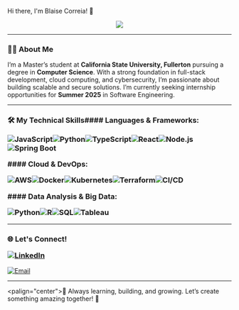 Hi there, I'm Blaise Correia! 👋</h1><p align="center"><img src="https://readme-typing-svg.herokuapp.com?font=Fira+Code&color=36BCF7&size=28&center=true&vCenter=true&width=1000&height=50&lines=Welcome+to+my+GitHub+Profile!+🚀;Software+Engineer+and+Cloud+Enthusiast+☁️;Building+Innovative+Full-Stack+Solutions+🌐;Always+Learning+and+Exploring+New+Technologies+💻;" /></p>

---

### 👨‍💻 About Me

I’m a Master’s student at **California State University, Fullerton** pursuing a degree in **Computer Science**. With a strong foundation in full-stack development, cloud computing, and cybersecurity, I’m passionate about building scalable and secure solutions. I’m currently seeking internship opportunities for **Summer 2025** in Software Engineering.

---

### 🛠️ My Technical Skills#### **Languages & Frameworks:**<p align="left"><img src="https://img.shields.io/badge/JavaScript-F7DF1E?style=for-the-badge&logo=javascript&logoColor=black" alt="JavaScript"/><img src="https://img.shields.io/badge/Python-3776AB?style=for-the-badge&logo=python&logoColor=white" alt="Python"/><img src="https://img.shields.io/badge/TypeScript-007ACC?style=for-the-badge&logo=typescript&logoColor=white" alt="TypeScript"/><img src="https://img.shields.io/badge/React-61DAFB?style=for-the-badge&logo=react&logoColor=black" alt="React"/><img src="https://img.shields.io/badge/Node.js-339933?style=for-the-badge&logo=node.js&logoColor=white" alt="Node.js"/><img src="https://img.shields.io/badge/Spring%20Boot-6DB33F?style=for-the-badge&logo=spring-boot&logoColor=white" alt="Spring Boot"/></p>#### **Cloud & DevOps:**<p align="left"><img src="https://img.shields.io/badge/AWS-232F3E?style=for-the-badge&logo=amazon-aws&logoColor=white" alt="AWS"/><img src="https://img.shields.io/badge/Docker-2496ED?style=for-the-badge&logo=docker&logoColor=white" alt="Docker"/><img src="https://img.shields.io/badge/Kubernetes-326CE5?style=for-the-badge&logo=kubernetes&logoColor=white" alt="Kubernetes"/><img src="https://img.shields.io/badge/Terraform-623CE4?style=for-the-badge&logo=terraform&logoColor=white" alt="Terraform"/><img src="https://img.shields.io/badge/CI%2FCD-2C3E50?style=for-the-badge&logo=gitlab&logoColor=white" alt="CI/CD"/></p>#### **Data Analysis & Big Data:**<p align="left"><img src="https://img.shields.io/badge/Python-3776AB?style=for-the-badge&logo=python&logoColor=white" alt="Python"/><img src="https://img.shields.io/badge/R-276DC3?style=for-the-badge&logo=r&logoColor=white" alt="R"/><img src="https://img.shields.io/badge/SQL-4479A1?style=for-the-badge&logo=postgresql&logoColor=white" alt="SQL"/><img src="https://img.shields.io/badge/Tableau-E97627?style=for-the-badge&logo=tableau&logoColor=white" alt="Tableau"/></p>

---



### 🌐 Let's Connect!<p align="left"><a href="https://www.linkedin.com/in/bc" target="_blank">    <img src="https://img.shields.io/badge/LinkedIn-0A66C2?style=for-the-badge&logo=linkedin&logoColor=white" alt="LinkedIn"/>
  </a>
  <a href="mailto:blaisecorreia@csu.fullerton.edu" target="_blank">
    <img src="https://img.shields.io/badge/Email-D14836?style=for-the-badge&logo=gmail&logoColor=white" alt="Email"/>
  </a>
</p>

---



<palign="center">🚀 Always learning, building, and growing. Let’s create something amazing together! 🚀</p>
